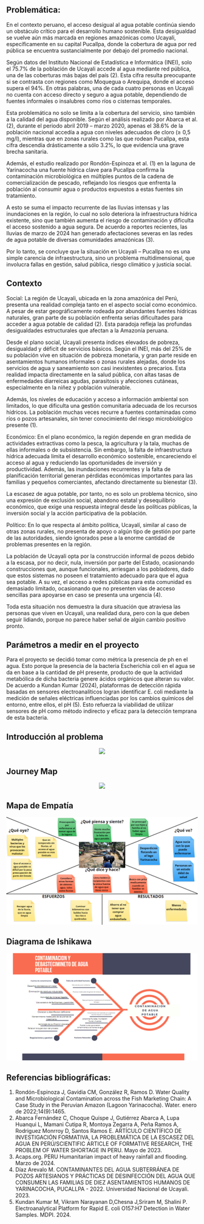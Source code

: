 ## Problemática:
En el contexto peruano, el acceso desigual al agua potable continúa siendo un obstáculo crítico para el desarrollo humano sostenible. Esta desigualdad se vuelve aún más marcada en regiones amazónicas como Ucayali, específicamente en su capital Pucallpa, donde la cobertura de agua por red pública se encuentra sustancialmente por debajo del promedio nacional.

Según datos del Instituto Nacional de Estadística e Informática (INEI), solo el 75.7% de la población de Ucayali accede al agua mediante red pública, una de las coberturas más bajas del país (2). Esta cifra resulta preocupante si se contrasta con regiones como Moquegua o Arequipa, donde el acceso supera el 94%. En otras palabras, una de cada cuatro personas en Ucayali no cuenta con acceso directo y seguro a agua potable, dependiendo de fuentes informales o insalubres como ríos o cisternas temporales.

Esta problemática no solo se limita a la cobertura del servicio, sino también a la calidad del agua disponible. Según el análisis realizado por Abarca et al. (2), durante el periodo abril 2019 – marzo 2020, apenas el 38.6% de la población nacional accedía a agua con niveles adecuados de cloro (≥ 0,5 mg/l), mientras que en zonas rurales como las que rodean Pucallpa, esta cifra descendía drásticamente a sólo 3.2%, lo que evidencia una grave brecha sanitaria.

Además, el estudio realizado por Rondón-Espinoza et al. (1) en la laguna de Yarinacocha una fuente hídrica clave para Pucallpa confirma la contaminación microbiológica en múltiples puntos de la cadena de comercialización de pescado, reflejando los riesgos que enfrenta la población al consumir agua o productos expuestos a estas fuentes sin tratamiento.

A esto se suma el impacto recurrente de las lluvias intensas y las inundaciones en la región, lo cual no solo deteriora la infraestructura hídrica existente, sino que también aumenta el riesgo de contaminación y dificulta el acceso sostenido a agua segura. De acuerdo a reportes recientes, las lluvias de marzo de 2024 han generado afectaciones severas en las redes de agua potable de diversas comunidades amazónicas (3).

Por lo tanto, se concluye que la situación en Ucayali – Pucallpa no es una simple carencia de infraestructura, sino un problema multidimensional, que involucra fallas en gestión, salud pública, riesgo climático y justicia social. 

## Contexto
Social: 
La región de Ucayali, ubicada en la zona amazónica del Perú, presenta una realidad compleja tanto en el aspecto social como económico. A pesar de estar geográficamente rodeada por abundantes fuentes hídricas naturales, gran parte de su población enfrenta serias dificultades para acceder a agua potable de calidad (2). Esta paradoja refleja las profundas desigualdades estructurales que afectan a la Amazonía peruana.

Desde el plano social, Ucayali presenta índices elevados de pobreza, desigualdad y déficit de servicios básicos. Según el INEI, más del 25% de su población vive en situación de pobreza monetaria, y gran parte reside en asentamientos humanos informales o zonas rurales alejadas, donde los servicios de agua y saneamiento son casi inexistentes o precarios. Esta realidad impacta directamente en la salud pública, con altas tasas de enfermedades diarreicas agudas, parasitosis y afecciones cutáneas, especialmente en la niñez y población vulnerable.

Además, los niveles de educación y acceso a información ambiental son limitados, lo que dificulta una gestión comunitaria adecuada de los recursos hídricos. La población muchas veces recurre a fuentes contaminadas como ríos o pozos artesanales, sin tener conocimiento del riesgo microbiológico presente (1).

Económico:
En el plano económico, la región depende en gran medida de actividades extractivas como la pesca, la agricultura y la tala, muchas de ellas informales o de subsistencia. Sin embargo, la falta de infraestructura hídrica adecuada limita el desarrollo económico sostenible, encareciendo el acceso al agua y reduciendo las oportunidades de inversión y productividad. Además, las inundaciones recurrentes y la falta de planificación territorial generan pérdidas económicas importantes para las familias y pequeños comerciantes, afectando directamente su bienestar (3).

La escasez de agua potable, por tanto, no es solo un problema técnico, sino una expresión de exclusión social, abandono estatal y desequilibrio económico, que exige una respuesta integral desde las políticas públicas, la inversión social y la acción participativa de la población.

Político:
En lo que respecta al ámbito política, Ucayalí, similar al caso de otras zonas rurales, no presenta de apoyo o algún tipo de gestión por parte de las autoridades, siendo ignorados pese a la enorme cantidad de problemas presentes en la región.

La población de Ucayali opta por la construcción informal de pozos debido a la escasa, por no decir, nula, inversión por parte del Estado, ocasionando construcciones que, aunque funcionales, arriesgan a los pobladores, dado que estos sistemas no poseen el tratamiento adecuado para que el agua sea potable. A su vez, el acceso a redes públicas para esta comunidad es demasiado limitado, ocasionando que no presenten vías de acceso sencillas para apoyarse en caso se presenta una urgencia (4).

Toda esta situación nos demuestra la dura situación que atraviesa las personas que viven en Ucayali, una realidad dura, pero con la que deben seguir lidiando, porque no parece haber señal de algún cambio positivo pronto.

## Parámetros a medir en el proyecto
Para el proyecto se decidió tomar como métrica la presencia de ph en el agua. Esto porque la presencia de la bacteria Escherichia coli en el agua se da en base a la cantidad de pH presente, producto de que la actividad metabólica de dicha bacteria genere ácidos orgánicos que alteran su valor. De acuerdo a Kundan Kumar (2024), plataformas de detección rápida basadas en sensores electroanalíticos logran identificar E. coli mediante la medición de señales eléctricas influenciadas por los cambios químicos del entorno, entre ellos, el pH (5). Esto refuerza la viabilidad de utilizar sensores de pH como método indirecto y eficaz para la detección temprana de esta bacteria.

## Introducción al problema
<p align= "center">
  <img src="https://github.com/aquinoestoyxd/FD-Grupo2/blob/main/Im%C3%A1genes/Mapa%201.PNG"/>
</p>

## Journey Map
<p align= "center">
  <img src="https://github.com/aquinoestoyxd/FD-Grupo2/blob/main/Im%C3%A1genes/Journey%20Map.PNG"/>
</p>

## Mapa de Empatía
<p align= "center">
  <img src="https://github.com/aquinoestoyxd/FD-Grupo2/blob/main/Im%C3%A1genes/Mapa%20de%20Empat%C3%ADa.PNG"/>
</p>

## Diagrama de Ishikawa
<p align= "center">
  <img src="https://github.com/aquinoestoyxd/FD-Grupo2/blob/main/Im%C3%A1genes/Ishikawa.PNG"/>
</p>

## Referencias bibliográficas:
1. Rondón-Espinoza J, Gavidia CM, González R, Ramos D. Water Quality and Microbiological Contamination across the Fish Marketing Chain: A Case Study in the Peruvian Amazon (Lagoon Yarinacocha). Water. enero de 2022;14(9):1465. 
2. Abarca Fernández C, Choque Quispe J, Gutiérrez Abarca A, Lupa Huanqui L, Mamani Cutipa R, Montoya Zegarra A, Peña Ramos A, Rodriguez Monrroy D, Santos Ramos E. ARTÍCULO CIENTÍFICO DE INVESTIGACIÓN FORMATIVA, LA PROBLEMÁTICA DE LA ESCASEZ DEL AGUA EN PERÚ/SCIENTIFIC ARTICLE OF FORMATIVE RESEARCH, THE PROBLEM OF WATER SHORTAGE IN PERU. Mayo de 2023.
3. Acaps.org. PERU Humanitarian impact of heavy rainfall and flooding. Marzo de 2024.
4. Díaz Arevalo M. CONTAMINANTES DEL AGUA SUBTERRÁNEA DE POZOS ARTESIANOS Y PRÁCTICAS DE DESINFECCIÓN DEL AGUA QUE CONSUMEN LAS FAMILIAS DE DIEZ ASENTAMIENTOS HUMANOS DE YARINACOCHA, PUCALLPA - 2022. Universidad Nacional de Ucayali. 2023.
5. Kundan Kumar M, Vikram Narayanan D,Chesna J,Sriram M, Shalini P. Electroanalytical Platform for Rapid E. coli O157:H7 Detection in Water Samples. MDPI. 2024.
